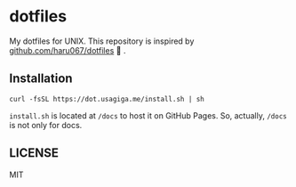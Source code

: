 # dotfiles

My dotfiles for UNIX.
This repository is inspired by [github.com/haru067/dotfiles](https://github.com/haru067/dotfiles) :ramen: .


## Installation

```
curl -fsSL https://dot.usagiga.me/install.sh | sh
```

`install.sh` is located at `/docs` to host it on GitHub Pages.
So, actually, `/docs` is not only for docs.


## LICENSE

MIT
